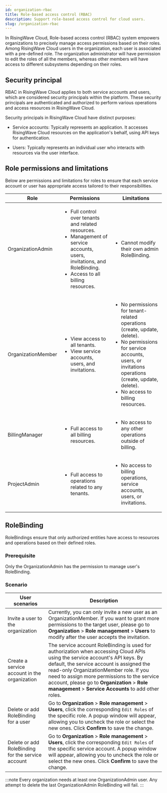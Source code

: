 ```yaml
---
id: organization-rbac
title: Role-based access control (RBAC)
description: Support role-based access control for cloud users.
slug: /organization-rbac
---
```


In RisingWave Cloud, Role-based access control (RBAC) system empowers organizations to precisely manage access permissions based on their roles. Among RisingWave Cloud users in the organization, each user is associated with a pre-defined role. The organization administrator will have permission to edit the roles of all the members, whereas other members will have access to different subsystems depending on their roles.

## Security principal

RBAC in RisingWave Cloud applies to both service accounts and users, which are considered security principals within the platform. These security principals are authenticated and authorized to perform various operations and access resources in RisingWave Cloud.

Security principals in RisingWave Cloud have distinct purposes:

- Service accounts: Typically represents an application. It accesses RisingWave Cloud resources on the application's behalf, using API keys for authentication.

- Users: Typically represents an individual user who interacts with resources via the user interface.

## Role permissions and limitations

Below are permissions and limitations for roles to ensure that each service account or user has appropriate access tailored to their responsibilities.

| Role              | Permissions                                                                                             | Limitations                                                                                                                      |
|-------------------|---------------------------------------------------------------------------------------------------------|----------------------------------------------------------------------------------------------------------------------------------|
| OrganizationAdmin | <ul><li>Full control over tenants and related resources.</li><li>Management of service accounts, users, invitations, and RoleBinding.</li><li>Access to all billing resources.</li></ul> | <ul><li>Cannot modify their own admin RoleBinding.</li></ul>                                                                      |
| OrganizationMember| <ul><li>View access to all tenants.</li><li>View service accounts, users, and invitations.</li></ul>       | <ul><li>No permissions for tenant-related operations (create, update, delete).</li><li>No permissions for service accounts, users, or invitations operations (create, update, delete).</li><li>No access to billing resources.</li></ul> |
| BillingManager    | <ul><li>Full access to all billing resources.</li></ul>                                                   | <ul><li>No access to any other operations outside of billing.</li></ul>                                                            |
| ProjectAdmin      | <ul><li>Full access to operations related to any tenants.</li></ul>                                       | <ul><li>No access to billing operations, service accounts, users, or invitations.</li></ul>                                       |


## RoleBinding

RoleBindings ensure that only authorized entities have access to resources and operations based on their defined roles.

### Prerequisite

Only the OrganizationAdmin has the permission to manage user's RoleBinding.

### Scenario

| User scenarios                             | Description                                                                                                                                                                      |
|--------------------------------------------|----------------------------------------------------------------------------------------------------------------------------------------------------------------------------------|
| Invite a user to the organization               | Currently, you can only invite a new user as an OrganizationMember. If you want to grant more permissions to the target user, please go to **Organization** > **Role management** > **Users** to modify after the user accepts the invitation.                                     |
| Create a service account in the organization      | The service account RoleBinding is used for authorization when accessing Cloud APIs using the service account's API keys. By default, the service account is assigned the read-only OrganizationMember role. If you need to assign more permissions to the service account, please go to **Organization** > **Role management** > **Service Accounts** to add other roles. |
| Delete or add RoleBinding for a user       | Go to **Organization** > **Role management** > **Users**, click the corresponding `Edit Roles` of the specific role. A popup window will appear, allowing you to uncheck the role or select the new ones. Click **Confirm** to save the change. |
| Delete or add RoleBinding for the service account | Go to **Organization** > **Role management** > **Users**, click the corresponding `Edit Roles` of the specific service account. A popup window will appear, allowing you to uncheck the role or select the new ones. Click **Confirm** to save the change. |

:::note
Every organization needs at least one OrganizationAdmin user. Any attempt to delete the last OrganizationAdmin RoleBinding will fail.
:::
